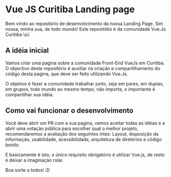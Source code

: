 # Vue JS Curitiba Landing page

Bem vindo ao repositório de desenvolvimento da nossa Landing Page. Sim nossa, minha sua, de todo mundo! Este repositótio é da comunidade Vue.Js Curitiba \o/.

## A idéia inicial

Vamos criar uma pagina sobre a comunidade Front-End VueJs em Curitiba. O objectivo deste repositório é auxiliar na criação e compartilhamento do código desta pagina, que deve ser feito utilizando Vue.Js.

O objetivo é fazer a comunidade trabalhar junto, seja em pares, em duplas, em grupos, todo mundo ao mesmo tempo, não importa, o importante é compartilhar sua idéia.

## Como vai funcionar o desenvolvimento

Você deve abrir um PR com a sua pagina, vamos aceitar todas as idéias e a abrir uma votação pública para escolher qual o melhor projeto, recomendaremos a avaliação dos seguintes intes: Layout, disposição da informação, usabilidade, acessibilidade, arquitetura de diretórios e código bonito.

E basicamente é isto, o único requisito obrigatório é utilizar Vue.js, de resto é deixar a imaginação rolar.

Boa sorte a todos! :D
